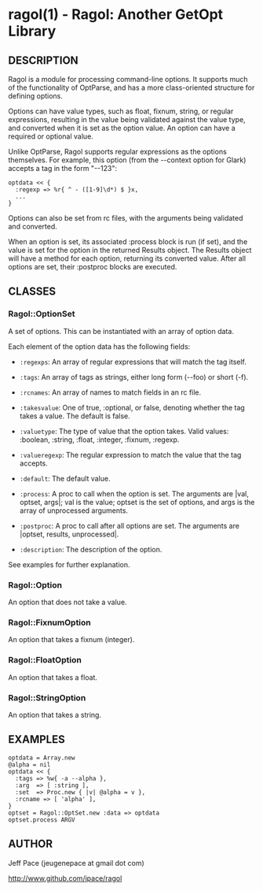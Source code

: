 ragol(1) - Ragol: Another GetOpt Library
========================================

## DESCRIPTION

Ragol is a module for processing command-line options. It supports much of the
functionality of OptParse, and has a more class-oriented structure for defining
options.

Options can have value types, such as float, fixnum, string, or regular
expressions, resulting in the value being validated against the value type, and
converted when it is set as the option value. An option can have a required or
optional value.

Unlike OptParse, Ragol supports regular expressions as the options themselves.
For example, this option (from the --context option for Glark) accepts a tag in
the form "--123":

```
optdata << {
  :regexp => %r{ ^ - ([1-9]\d*) $ }x,
  ...
}
```

Options can also be set from rc files, with the arguments being validated and
converted.

When an option is set, its associated :process block is run (if set), and the
value is set for the option in the returned Results object. The Results object
will have a method for each option, returning its converted value. After all
options are set, their :postproc blocks are executed.

## CLASSES

### Ragol::OptionSet

A set of options. This can be instantiated with an array of option data.

Each element of the option data has the following fields:

  * `:regexps`:
    An array of regular expressions that will match the tag itself.

  * `:tags`:
    An array of tags as strings, either long form (--foo) or short (-f).

  * `:rcnames`:
    An array of names to match fields in an rc file.

  * `:takesvalue`:
    One of true, :optional, or false, denoting whether the tag takes a value.
    The default is false.

  * `:valuetype`:
    The type of value that the option takes. Valid values: :boolean, :string,
    :float, :integer, :fixnum, :regexp.

  * `:valueregexp`:
    The regular expression to match the value that the tag accepts.

  * `:default`:
    The default value.

  * `:process`:
    A proc to call when the option is set. The arguments are |val, optset,
    args|; val is the value; optset is the set of options, and args is the array
    of unprocessed arguments.

  * `:postproc`:
    A proc to call after all options are set. The arguments are |optset,
    results, unprocessed|.

  * `:description`:
    The description of the option.

See examples for further explanation.

### Ragol::Option

An option that does not take a value.

### Ragol::FixnumOption

An option that takes a fixnum (integer).

### Ragol::FloatOption

An option that takes a float.

### Ragol::StringOption

An option that takes a string.

## EXAMPLES

    optdata = Array.new
    @alpha = nil
    optdata << {
      :tags => %w{ -a --alpha },
      :arg  => [ :string ],
      :set  => Proc.new { |v| @alpha = v },
      :rcname => [ 'alpha' ],
    }
    optset = Ragol::OptSet.new :data => optdata
    optset.process ARGV

## AUTHOR

Jeff Pace (jeugenepace at gmail dot com)

http://www.github.com/jpace/ragol
